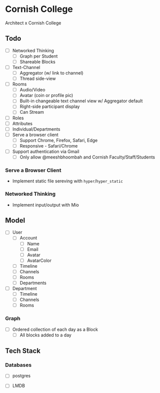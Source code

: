 # Cornish College
Architect x Cornish College

## Todo
- [ ] Networked Thinking
    + [ ] Graph per Student
    + [ ] Shareable Blocks
- [ ] Text-Channel
    + [ ] Aggregator (w/ link to channel)
    + [ ] Thread side-view
- [ ] Rooms
    + [ ] Audio/Video
    + [ ] Avatar (coin or profile pic)
    + [ ] Built-in changeable text channel view w/ Aggregator default
    + [ ] Right-side participant display
    + [ ] Can Stream 
- [ ] Roles
- [ ] Attributes
- [ ] Individual/Departments
- [ ] Serve a browser client
    + [ ] Support Chrome, Firefox, Safari, Edge
    + [ ] Responsive - Safari/Chrome
- [ ] Support authentication via Gmail
    + [ ] Only allow @meeshbhoombah and Cornish Faculty/Staff/Students

### Serve a Browser Client
- Implement static file sereving with `hyper`/`hyper_static`

### Networked Thinking
- Implement input/output with Mio

## Model 
- [ ] User
    + [ ] Account
        * [ ] Name
        * [ ] Email
        * [ ] Avatar
        * [ ] AvatarColor
    + [ ] Timeline
    + [ ] Channels
    + [ ] Rooms
    + [ ] Departments
- [ ] Department
    + [ ] Timeline
    + [ ] Channels
    + [ ] Rooms

### Graph
- [ ] Ordered collection of each day as a Block
    + [ ] All blocks added to a day

## Tech Stack
### Databases
- [ ] postgres
- [ ] LMDB

